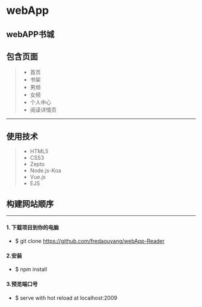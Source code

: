 # webApp
## webAPP书城

## 包含页面
> * 首页
> * 书架
> * 男频
> * 女频
> * 个人中心
> * 阅读详情页

------
## 使用技术
> *  HTML5
> *  CSS3
>*  Zepto
> * Node.js-Koa
> * Vue.js
> * EJS
## 构建网站顺序
------
#### 1. 下载项目到你的电脑
- $ git clone https://github.com/fredaouyang/webApp-Reader

#### 2.安装
- $ npm install

#### 3.预览端口号
- $ serve with hot reload at localhost:2009
